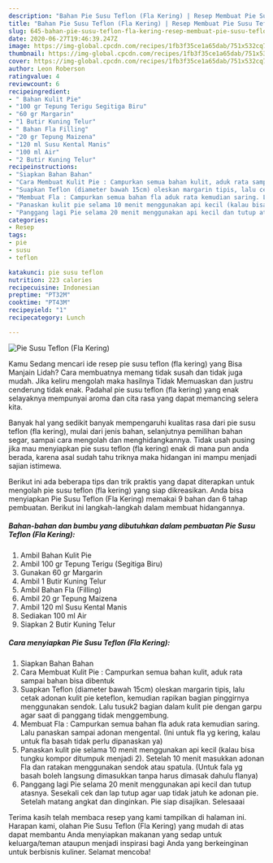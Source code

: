 ```yaml
---
description: "Bahan Pie Susu Teflon (Fla Kering) | Resep Membuat Pie Susu Teflon (Fla Kering) Yang Enak Dan Lezat"
title: "Bahan Pie Susu Teflon (Fla Kering) | Resep Membuat Pie Susu Teflon (Fla Kering) Yang Enak Dan Lezat"
slug: 645-bahan-pie-susu-teflon-fla-kering-resep-membuat-pie-susu-teflon-fla-kering-yang-enak-dan-lezat
date: 2020-06-27T19:46:39.247Z
image: https://img-global.cpcdn.com/recipes/1fb3f35ce1a65dab/751x532cq70/pie-susu-teflon-fla-kering-foto-resep-utama.jpg
thumbnail: https://img-global.cpcdn.com/recipes/1fb3f35ce1a65dab/751x532cq70/pie-susu-teflon-fla-kering-foto-resep-utama.jpg
cover: https://img-global.cpcdn.com/recipes/1fb3f35ce1a65dab/751x532cq70/pie-susu-teflon-fla-kering-foto-resep-utama.jpg
author: Leon Roberson
ratingvalue: 4
reviewcount: 6
recipeingredient:
- " Bahan Kulit Pie"
- "100 gr Tepung Terigu Segitiga Biru"
- "60 gr Margarin"
- "1 Butir Kuning Telur"
- " Bahan Fla Filling"
- "20 gr Tepung Maizena"
- "120 ml Susu Kental Manis"
- "100 ml Air"
- "2 Butir Kuning Telur"
recipeinstructions:
- "Siapkan Bahan Bahan"
- "Cara Membuat Kulit Pie : Campurkan semua bahan kulit, aduk rata sampai bahan bisa dibentuk"
- "Suapkan Teflon (diameter bawah 15cm) oleskan margarin tipis, lalu cetak adonan kulit pie keteflon, kemudian rapikan bagian pinggirnya menggunakan sendok. Lalu tusuk2 bagian dalam kulit pie dengan garpu agar saat di panggang tidak menggembung."
- "Membuat Fla : Campurkan semua bahan fla aduk rata kemudian saring. Lalu panaskan sampai adonan mengental. (Ini untuk fla yg kering, kalau untuk fla basah tidak perlu dipanaskan ya)"
- "Panaskan kulit pie selama 10 menit menggunakan api kecil (kalau bisa tungku kompor ditumpuk menjadi 2). Setelah 10 menit masukkan adonan Fla dan ratakan menggunakan sendok atau spatula. (Untuk fala yg basah boleh langsung dimasukkan tanpa harus dimasak dahulu flanya)"
- "Panggang lagi Pie selama 20 menit menggunakan api kecil dan tutup atasnya. Sesekali cek dan lap tutup agar uap tidak jatuh ke adonan pie. Setelah matang angkat dan dinginkan. Pie siap disajikan. Selesaaai"
categories:
- Resep
tags:
- pie
- susu
- teflon

katakunci: pie susu teflon 
nutrition: 223 calories
recipecuisine: Indonesian
preptime: "PT32M"
cooktime: "PT43M"
recipeyield: "1"
recipecategory: Lunch

---
```



![Pie Susu Teflon (Fla Kering)](https://img-global.cpcdn.com/recipes/1fb3f35ce1a65dab/751x532cq70/pie-susu-teflon-fla-kering-foto-resep-utama.jpg)

Kamu Sedang mencari ide resep pie susu teflon (fla kering) yang Bisa Manjain Lidah? Cara membuatnya memang tidak susah dan tidak juga mudah. Jika keliru mengolah maka hasilnya Tidak Memuaskan dan justru cenderung tidak enak. Padahal pie susu teflon (fla kering) yang enak selayaknya mempunyai aroma dan cita rasa yang dapat memancing selera kita.

Banyak hal yang sedikit banyak mempengaruhi kualitas rasa dari pie susu teflon (fla kering), mulai dari jenis bahan, selanjutnya pemilihan bahan segar, sampai cara mengolah dan menghidangkannya. Tidak usah pusing jika mau menyiapkan pie susu teflon (fla kering) enak di mana pun anda berada, karena asal sudah tahu triknya maka hidangan ini mampu menjadi sajian istimewa.




Berikut ini ada beberapa tips dan trik praktis yang dapat diterapkan untuk mengolah pie susu teflon (fla kering) yang siap dikreasikan. Anda bisa menyiapkan Pie Susu Teflon (Fla Kering) memakai 9 bahan dan 6 tahap pembuatan. Berikut ini langkah-langkah dalam membuat hidangannya.

<!--inarticleads1-->

##### Bahan-bahan dan bumbu yang dibutuhkan dalam pembuatan Pie Susu Teflon (Fla Kering):

1. Ambil  Bahan Kulit Pie
1. Ambil 100 gr Tepung Terigu (Segitiga Biru)
1. Gunakan 60 gr Margarin
1. Ambil 1 Butir Kuning Telur
1. Ambil  Bahan Fla (Filling)
1. Ambil 20 gr Tepung Maizena
1. Ambil 120 ml Susu Kental Manis
1. Sediakan 100 ml Air
1. Siapkan 2 Butir Kuning Telur




<!--inarticleads2-->

##### Cara menyiapkan Pie Susu Teflon (Fla Kering):

1. Siapkan Bahan Bahan
1. Cara Membuat Kulit Pie : Campurkan semua bahan kulit, aduk rata sampai bahan bisa dibentuk
1. Suapkan Teflon (diameter bawah 15cm) oleskan margarin tipis, lalu cetak adonan kulit pie keteflon, kemudian rapikan bagian pinggirnya menggunakan sendok. Lalu tusuk2 bagian dalam kulit pie dengan garpu agar saat di panggang tidak menggembung.
1. Membuat Fla : Campurkan semua bahan fla aduk rata kemudian saring. Lalu panaskan sampai adonan mengental. (Ini untuk fla yg kering, kalau untuk fla basah tidak perlu dipanaskan ya)
1. Panaskan kulit pie selama 10 menit menggunakan api kecil (kalau bisa tungku kompor ditumpuk menjadi 2). Setelah 10 menit masukkan adonan Fla dan ratakan menggunakan sendok atau spatula. (Untuk fala yg basah boleh langsung dimasukkan tanpa harus dimasak dahulu flanya)
1. Panggang lagi Pie selama 20 menit menggunakan api kecil dan tutup atasnya. Sesekali cek dan lap tutup agar uap tidak jatuh ke adonan pie. Setelah matang angkat dan dinginkan. Pie siap disajikan. Selesaaai




Terima kasih telah membaca resep yang kami tampilkan di halaman ini. Harapan kami, olahan Pie Susu Teflon (Fla Kering) yang mudah di atas dapat membantu Anda menyiapkan makanan yang sedap untuk keluarga/teman ataupun menjadi inspirasi bagi Anda yang berkeinginan untuk berbisnis kuliner. Selamat mencoba!

